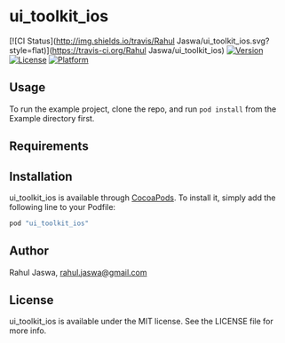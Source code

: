 # ui_toolkit_ios

[![CI Status](http://img.shields.io/travis/Rahul Jaswa/ui_toolkit_ios.svg?style=flat)](https://travis-ci.org/Rahul Jaswa/ui_toolkit_ios)
[![Version](https://img.shields.io/cocoapods/v/ui_toolkit_ios.svg?style=flat)](http://cocoapods.org/pods/ui_toolkit_ios)
[![License](https://img.shields.io/cocoapods/l/ui_toolkit_ios.svg?style=flat)](http://cocoapods.org/pods/ui_toolkit_ios)
[![Platform](https://img.shields.io/cocoapods/p/ui_toolkit_ios.svg?style=flat)](http://cocoapods.org/pods/ui_toolkit_ios)

## Usage

To run the example project, clone the repo, and run `pod install` from the Example directory first.

## Requirements

## Installation

ui_toolkit_ios is available through [CocoaPods](http://cocoapods.org). To install
it, simply add the following line to your Podfile:

```ruby
pod "ui_toolkit_ios"
```

## Author

Rahul Jaswa, rahul.jaswa@gmail.com

## License

ui_toolkit_ios is available under the MIT license. See the LICENSE file for more info.
